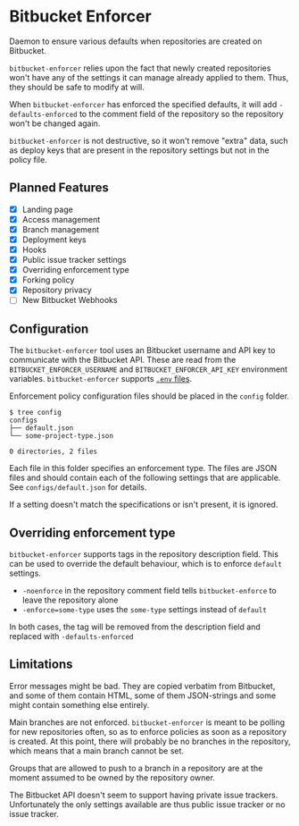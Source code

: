 # Bitbucket Enforcer

Daemon to ensure various defaults when repositories are created on Bitbucket.

`bitbucket-enforcer` relies upon the fact that newly created repositories won't
have any of the settings it can manage already applied to them. Thus, they
should be safe to modify at will.

When `bitbucket-enforcer` has enforced the specified defaults, it will add
`-defaults-enforced` to the comment field of the repository so the repository
won't be changed again.

`bitbucket-enforcer` is not destructive, so it won't remove "extra" data, such as
deploy keys that are present in the repository settings but not in the policy file.


## Planned Features

  - [X] Landing page
  - [X] Access management
  - [X] Branch management
  - [X] Deployment keys
  - [X] Hooks
  - [X] Public issue tracker settings
  - [X] Overriding enforcement type
  - [X] Forking policy
  - [X] Repository privacy
  - [ ] New Bitbucket Webhooks

## Configuration

The `bitbucket-enforcer` tool uses an Bitbucket username and API key to
communicate with the Bitbucket API. These are read from the
`BITBUCKET_ENFORCER_USERNAME` and `BITBUCKET_ENFORCER_API_KEY` environment
variables. `bitbucket-enforcer` supports [`.env`
files](https://www.github.com/joho/godotenv).

Enforcement policy configuration files should be placed in the `config` folder.

    $ tree config
    configs
    ├── default.json
    └── some-project-type.json

    0 directories, 2 files

Each file in this folder specifies an enforcement type. The files are JSON files
and should contain each of the following settings that are applicable. See
`configs/default.json` for details.

If a setting doesn't match the specifications or isn't present, it is ignored.

## Overriding enforcement type

`bitbucket-enforcer` supports tags in the repository description field. This can be
used to override the default behaviour, which is to enforce `default` settings.

  * `-noenforce` in the repository comment field tells `bitbucket-enforce` to
    leave the repository alone
  * `-enforce=some-type` uses the `some-type` settings instead of `default`

In both cases, the tag will be removed from the description field and replaced
with `-defaults-enforced`

## Limitations

Error messages might be bad. They are copied verbatim from Bitbucket, and some of
them contain HTML, some of them JSON-strings and some might contain something else
entirely.

Main branches are not enforced. `bitbucket-enforcer` is meant to be polling for new
repositories often, so as to enforce policies as soon as a repository is created.
At this point, there will probably be no branches in the repository, which means
that a main branch cannot be set.

Groups that are allowed to push to a branch in a repository are at the moment
assumed to be owned by the repository owner.

The Bitbucket API doesn't seem to support having private issue trackers.
Unfortunately the only settings available are thus public issue tracker or no issue
tracker.
